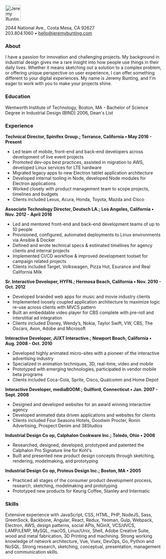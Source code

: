 <img src='https://raw.githubusercontent.com/qbunt/resume/master/jbunting_logotype.png' alt="Jeremy Bunting" height='50'>

2044 National Ave., Costa Mesa, CA 92627   
203.804.1060 &bull; hello@jeremybunting.com   

### About
I have a passion for innovation and challenging projects.  My background in industrial design gives me a rare insight into how people use things in their daily lives.  Whether it means sketching out a solution to a complex problem, or offering unique perspective on user experience, I can offer something different to your digital experiences. My name is Jeremy Bunting, and I'm eager to work with you to make your projects shine.

### Education
Wentworth Institute of Technology, Boston, MA - Bachelor of Science Degree in Industrial Design (BIND) 2006, Dean's List

### Experience
**Technical Director, Spinifex Group.; Torrance, California &bull; May 2016 - Present**
* Led team of mobile, front-end and back-end developers across development of live event projects
* Promoted dev-ops best practices, assisted in migration to AWS, developed Linux services for LTE hardware
* Migrated legacy apps to new Electron tablet application architecture
* Developed internal tooling in Node, developed Node modules for Electron applications
* Worked closely with product management team to scope projects, timelines and budgets
* Clients included Lexus, Acura, Honda, Toyota, Mazda and Cisco

**Associate Technology Director, Deutsch LA.; Los Angeles, California &bull; Nov. 2012 - April 2016**
* Led and mentored front-end and back-end development teams of up to 10 people
* Provisioned, configured, automated deployments to Linux environments via Ansible & Docker
* Defined and wrote technical specs & estimated timelines for agency clients and internal projects
* Implemented CI/CD workflow & improved development toolset for campaign related projects
* Clients included Target, Volkswagen, Pizza Hut, Esurance and Real California Milk

**Sr. Interactive Developer, HYFN.; Hermosa Beach, California &bull; Nov. 2010 - Oct. 2012**
* Developed branded web apps for music and movie industry clients
* Implemented loosely coupled application architecture to maximize logic re-use across clients with MVCS pattern
* Built an embeddable video player for CBS complete with pre-roll and interstitial ad integration
* Clients included Disney, Wendy’s, Nokia, Taylor Swift, VW, CBS, The Oscars, Avon, Adobe and Microsoft

**Interactive Developer, JUXT Interactive.; Newport Beach, California &bull; Aug. 2008 - Oct. 2010**
* Developed highly animated micro-sites with a pioneer of the interactive advertising industry
* Specialized in animation techniques, 3D, real-time, video and mobile
* Prototyped with emerging technologies, participated in vendor mobile beta programs
* Clients included Coca-Cola, Sprite, Cisco, Qualcomm and Home Depot

**Interactive Developer, mediaBOOM.; Guilford, Connecticut &bull; Jan. 2007 - Sept. 2008**
* Designed and developed websites for an award winning interactive agency
* Developed animated data driven applications and websites for clients
* Clients included Four Seasons Hotels, Goodwin Procter, Ronin Advertising, Prospect Denim and 38Studios

**Industrial Design Co op, Calphalon Cookware Inc.; Toledo, Ohio &bull; 2006**
* Researched, designed, developed, prototyped and patented the Calphalon Pro Signature line for Kohl's
* Built and presented new product design concepts through sketching, rendering, modelmaking, and prototyping

**Industrial Design Co op, Proteus Design Inc.; Boston, MA &bull; 2005**
* Practiced all stages of the consumer product development process, research, sketching, modelmaking and prototyping
* Prototyped new products for Keurig Coffee, Stanley and Intermatic

### Skills
Extensive experience with JavaScript, CSS, HTML, PHP, NodeJS, Sass, GreenSock, Backbone, Angular, React, Redux, Yeoman, Gulp, Webpack, Electron, AWS, design patterns, social APIs, NGinX, VCS/dVCS, LAMP/LEMP, MySQL, macOS, Linux/Unix, Shell, Adobe Creative Suite, wood and metal fabrication, 3D Printing and machining. Strong working knowledge of network architecture, Vue, Vuex, DevOps, Go, Python and NoSQL. Strong research, sketching, conceptual, presentation, management and communication skills.
